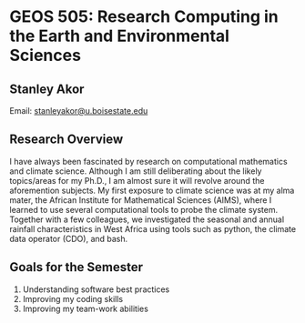 # GEOS 505: Research Computing in the Earth and Environmental Sciences

## Stanley Akor


Email: [stanleyakor@u.boisestate.edu](mailto:stanleyakor@u.boisestate.edu)


## Research Overview ##
I have always been fascinated by research on computational mathematics and climate science. Although I am still deliberating about the likely topics/areas for my Ph.D., I am almost sure it will revolve around the aforemention subjects. My first exposure to climate science was at my alma mater, the African Institute for Mathematical Sciences (AIMS), where I learned to use several computational tools to probe the climate system. Together with a few colleagues, we investigated the seasonal and annual rainfall characteristics in West Africa using tools such as python, the climate data operator (CDO), and bash.








## Goals for the Semester

1. Understanding software best practices
2. Improving my coding skills
3. Improving my team-work abilities
